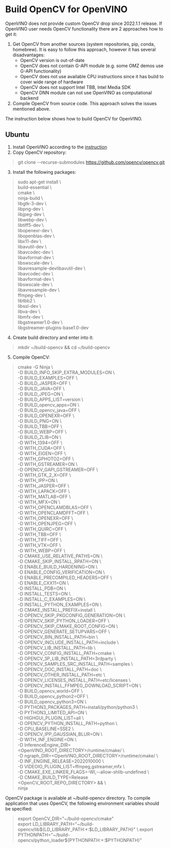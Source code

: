 # Build OpenCV for OpenVINO

OpenVINO does not provide custom OpenCV drop since 2022.1.1 release.
If OpenVINO user needs OpenCV functionality there are 2 approaches how to get it:
1. Get OpenCV from another sources (system repositories, pip, conda, homebrew). It is easy to follow this approach, however it has several disadvantages:
   * OpenCV version is out-of-date  
   * OpenCV does not contain G-API module (e.g. some OMZ demos use G-API functionality)
   * OpenCV does not use available CPU instructions since it has build to cover wide range of hardware
   * OpenCV does not support Intel TBB, Intel Media SDK
   * OpenCV DNN module can not use OpenVINO as computational backend
2. Compile OpenCV from source code. This approach solves the issues mentioned above.

The instruction below shows how to build OpenCV for OpenVINO.

## Ubuntu

1. Install OpenVINO according to the [instruction](https://docs.openvino.ai/latest/openvino_docs_install_guides_installing_openvino_linux.html)
2. Copy OpenCV repository:
> git clone --recurse-submodules https://github.com/opencv/opencv.git
3. Install the following packages:
> sudo apt-get install \\\
build-essential \\\
cmake \\\
ninja-build \\\
libgtk-3-dev \\\
libpng-dev \\\
libjpeg-dev \\\
libwebp-dev \\\
libtiff5-dev \\\
libopenexr-dev \\\
libopenblas-dev \\\
libx11-dev \\\
libavutil-dev \\\
libavcodec-dev \\\
libavformat-dev \\\
libswscale-dev \\\
libavresample-devlibavutil-dev \\\
libavcodec-dev \\\
libavformat-dev \\\
libswscale-dev \\\
libavresample-dev \\\
ffmpeg-dev \\\
libtbb2 \\\
libssl-dev \\\
libva-dev \\\
libmfx-dev \\\
libgstreamer1.0-dev \\\
libgstreamer-plugins-base1.0-dev 
4. Create build directory and enter into it:
> mkdir ~/build-opencv && cd ~/build-opencv
5. Compile OpenCV:
> cmake -G Ninja \\\
-D BUILD_INFO_SKIP_EXTRA_MODULES=ON \\\
-D BUILD_EXAMPLES=OFF \\\
-D BUILD_JASPER=OFF \\\
-D BUILD_JAVA=OFF \\\
-D BUILD_JPEG=ON \\\
-D BUILD_APPS_LIST=version \\\
-D BUILD_opencv_apps=ON \\\
-D BUILD_opencv_java=OFF \\\
-D BUILD_OPENEXR=OFF \\\
-D BUILD_PNG=ON \\\
-D BUILD_TBB=OFF \\\
-D BUILD_WEBP=OFF \\\
-D BUILD_ZLIB=ON \\\
-D WITH_1394=OFF \\\
-D WITH_CUDA=OFF \\\
-D WITH_EIGEN=OFF \\\
-D WITH_GPHOTO2=OFF \\\
-D WITH_GSTREAMER=ON \\\
-D OPENCV_GAPI_GSTREAMER=OFF \\\
-D WITH_GTK_2_X=OFF \\\
-D WITH_IPP=ON \\\
-D WITH_JASPER=OFF \\\
-D WITH_LAPACK=OFF \\\
-D WITH_MATLAB=OFF \\\
-D WITH_MFX=ON \\\
-D WITH_OPENCLAMDBLAS=OFF \\\
-D WITH_OPENCLAMDFFT=OFF \\\
-D WITH_OPENEXR=OFF \\\
-D WITH_OPENJPEG=OFF \\\
-D WITH_QUIRC=OFF \\\
-D WITH_TBB=OFF \\\
-D WITH_TIFF=OFF \\\
-D WITH_VTK=OFF \\\
-D WITH_WEBP=OFF \\\
-D CMAKE_USE_RELATIVE_PATHS=ON \\\
-D CMAKE_SKIP_INSTALL_RPATH=ON \\\
-D ENABLE_BUILD_HARDENING=ON \\\
-D ENABLE_CONFIG_VERIFICATION=ON \\\
-D ENABLE_PRECOMPILED_HEADERS=OFF \\\
-D ENABLE_CXX11=ON \\\
-D INSTALL_PDB=ON \\\
-D INSTALL_TESTS=ON \\\
-D INSTALL_C_EXAMPLES=ON \\\
-D INSTALL_PYTHON_EXAMPLES=ON \\\
-D CMAKE_INSTALL_PREFIX=install \\\
-D OPENCV_SKIP_PKGCONFIG_GENERATION=ON \\\
-D OPENCV_SKIP_PYTHON_LOADER=OFF \\\
-D OPENCV_SKIP_CMAKE_ROOT_CONFIG=ON \\\
-D OPENCV_GENERATE_SETUPVARS=OFF \\\
-D OPENCV_BIN_INSTALL_PATH=bin \\\
-D OPENCV_INCLUDE_INSTALL_PATH=include \\\
-D OPENCV_LIB_INSTALL_PATH=lib \\\
-D OPENCV_CONFIG_INSTALL_PATH=cmake \\\
-D OPENCV_3P_LIB_INSTALL_PATH=3rdparty \\\
-D OPENCV_SAMPLES_SRC_INSTALL_PATH=samples \\\
-D OPENCV_DOC_INSTALL_PATH=doc \\\
-D OPENCV_OTHER_INSTALL_PATH=etc \\\
-D OPENCV_LICENSES_INSTALL_PATH=etc/licenses \\\
-D OPENCV_INSTALL_FFMPEG_DOWNLOAD_SCRIPT=ON \\\
-D BUILD_opencv_world=OFF \\\
-D BUILD_opencv_python2=OFF \\\
-D BUILD_opencv_python3=ON \\\
-D PYTHON3_PACKAGES_PATH=install/python/python3 \\\
-D PYTHON3_LIMITED_API=ON \\\
-D HIGHGUI_PLUGIN_LIST=all \\\
-D OPENCV_PYTHON_INSTALL_PATH=python \\\
-D CPU_BASELINE=SSE2 \\\
-D OPENCV_IPP_GAUSSIAN_BLUR=ON \\\
-D WITH_INF_ENGINE=ON \\\
-D InferenceEngine_DIR=<OpenVINO_ROOT_DIRECTORY>/runtime/cmake/ \\\
-D ngraph_DIR=<OpenVINO_ROOT_DIRECTORY>/runtime/cmake/ \\\
-D INF_ENGINE_RELEASE=2022010000 \\\
-D VIDEOIO_PLUGIN_LIST=ffmpeg,gstreamer,mfx \\\
-D CMAKE_EXE_LINKER_FLAGS=-Wl,--allow-shlib-undefined \\\
-D CMAKE_BUILD_TYPE=Release <OpenCV_ROOT_REPO_DIRECTORY> && \\\
ninja

OpenCV package is available at ~/build-opencv directory. 
To compile application that uses OpenCV, the following environment variables should be specified:
> export OpenCV_DIR="\~/build-opencv/cmake" \
> export LD_LIBRARY_PATH="\~/build-opencv/lib${LD_LIBRARY_PATH:+:$LD_LIBRARY_PATH}" \
> export PYTHONPATH="~/build-opencv/python_loader${PYTHONPATH:+:$PYTHONPATH}"


